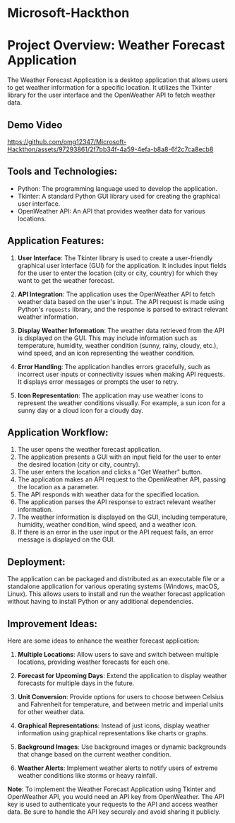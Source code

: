 # Microsoft-Hackthon

# Project Overview: Weather Forecast Application

The Weather Forecast Application is a desktop application that allows users to get weather information for a specific location. It utilizes the Tkinter library for the user interface and the OpenWeather API to fetch weather data.

## Demo Video



https://github.com/omg12347/Microsoft-Hackthon/assets/97293861/2f7bb34f-4a59-4efa-b8a8-6f2c7ca8ecb8



## Tools and Technologies:

- Python: The programming language used to develop the application.
- Tkinter: A standard Python GUI library used for creating the graphical user interface.
- OpenWeather API: An API that provides weather data for various locations.

## Application Features:

1. **User Interface**: The Tkinter library is used to create a user-friendly graphical user interface (GUI) for the application. It includes input fields for the user to enter the location (city or city, country) for which they want to get the weather forecast.

2. **API Integration**: The application uses the OpenWeather API to fetch weather data based on the user's input. The API request is made using Python's `requests` library, and the response is parsed to extract relevant weather information.

3. **Display Weather Information**: The weather data retrieved from the API is displayed on the GUI. This may include information such as temperature, humidity, weather condition (sunny, rainy, cloudy, etc.), wind speed, and an icon representing the weather condition.

4. **Error Handling**: The application handles errors gracefully, such as incorrect user inputs or connectivity issues when making API requests. It displays error messages or prompts the user to retry.

5. **Icon Representation**: The application may use weather icons to represent the weather conditions visually. For example, a sun icon for a sunny day or a cloud icon for a cloudy day.

## Application Workflow:

1. The user opens the weather forecast application.
2. The application presents a GUI with an input field for the user to enter the desired location (city or city, country).
3. The user enters the location and clicks a "Get Weather" button.
4. The application makes an API request to the OpenWeather API, passing the location as a parameter.
5. The API responds with weather data for the specified location.
6. The application parses the API response to extract relevant weather information.
7. The weather information is displayed on the GUI, including temperature, humidity, weather condition, wind speed, and a weather icon.
8. If there is an error in the user input or the API request fails, an error message is displayed on the GUI.

## Deployment:

The application can be packaged and distributed as an executable file or a standalone application for various operating systems (Windows, macOS, Linux). This allows users to install and run the weather forecast application without having to install Python or any additional dependencies.

## Improvement Ideas:

Here are some ideas to enhance the weather forecast application:

1. **Multiple Locations**: Allow users to save and switch between multiple locations, providing weather forecasts for each one.

2. **Forecast for Upcoming Days**: Extend the application to display weather forecasts for multiple days in the future.

3. **Unit Conversion**: Provide options for users to choose between Celsius and Fahrenheit for temperature, and between metric and imperial units for other weather data.

4. **Graphical Representations**: Instead of just icons, display weather information using graphical representations like charts or graphs.

5. **Background Images**: Use background images or dynamic backgrounds that change based on the current weather condition.

6. **Weather Alerts**: Implement weather alerts to notify users of extreme weather conditions like storms or heavy rainfall.

**Note**: To implement the Weather Forecast Application using Tkinter and OpenWeather API, you would need an API key from OpenWeather. The API key is used to authenticate your requests to the API and access weather data. Be sure to handle the API key securely and avoid sharing it publicly.
